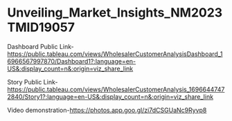 # Unveiling_Market_Insights_NM2023TMID19057


Dashboard Public Link-https://public.tableau.com/views/WholesalerCustomerAnalysisDashboard_16966567997870/Dashboard1?:language=en-US&:display_count=n&:origin=viz_share_link

Story Public Link-https://public.tableau.com/views/WholesalerCustomerAnalysis_16966447472840/Story1?:language=en-US&:display_count=n&:origin=viz_share_link

Video demonstration-https://photos.app.goo.gl/zi7dCSGUaNc9Ryvp8
